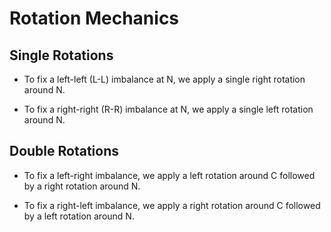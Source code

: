 # Rotation Mechanics

## Single Rotations


- To fix a left-left (L-L) imbalance at N, we apply a single right rotation around N.

- To fix a right-right (R-R) imbalance at N, we apply a single left rotation around N.


## Double Rotations

- To fix a left-right imbalance, we apply a left rotation around C followed by a right rotation around N.

- To fix a right-left imbalance, we apply a right rotation around C followed by a left rotation around N.



